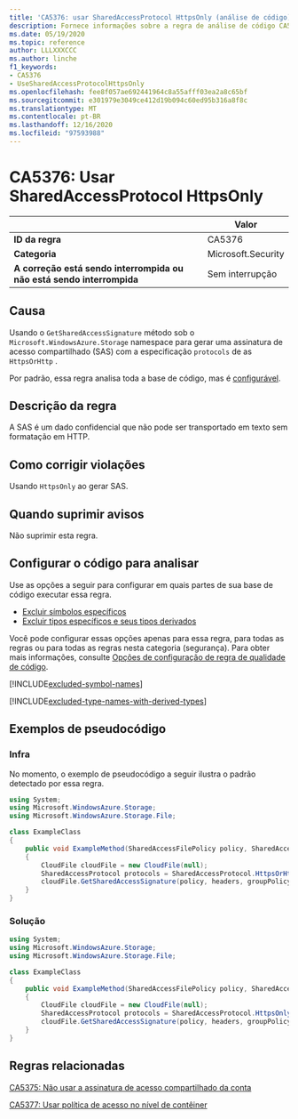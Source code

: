 ```yaml
---
title: 'CA5376: usar SharedAccessProtocol HttpsOnly (análise de código)'
description: Fornece informações sobre a regra de análise de código CA5376, incluindo causas, como corrigir violações e quando suprimir.
ms.date: 05/19/2020
ms.topic: reference
author: LLLXXXCCC
ms.author: linche
f1_keywords:
- CA5376
- UseSharedAccessProtocolHttpsOnly
ms.openlocfilehash: fee8f057ae692441964c8a55afff03ea2a8c65bf
ms.sourcegitcommit: e301979e3049ce412d19b094c60ed95b316a8f8c
ms.translationtype: MT
ms.contentlocale: pt-BR
ms.lasthandoff: 12/16/2020
ms.locfileid: "97593988"
---
```

# <a name="ca5376-use-sharedaccessprotocol-httpsonly"></a>CA5376: Usar SharedAccessProtocol HttpsOnly

| | Valor |
|-|-|
| **ID da regra** |CA5376|
| **Categoria** |Microsoft.Security|
| **A correção está sendo interrompida ou não está sendo interrompida** |Sem interrupção|

## <a name="cause"></a>Causa

Usando o `GetSharedAccessSignature` método sob o `Microsoft.WindowsAzure.Storage` namespace para gerar uma assinatura de acesso compartilhado (SAS) com a especificação `protocols` de as `HttpsOrHttp` .

Por padrão, essa regra analisa toda a base de código, mas é [configurável](#configure-code-to-analyze).

## <a name="rule-description"></a>Descrição da regra

A SAS é um dado confidencial que não pode ser transportado em texto sem formatação em HTTP.

## <a name="how-to-fix-violations"></a>Como corrigir violações

Usando `HttpsOnly` ao gerar SAS.

## <a name="when-to-suppress-warnings"></a>Quando suprimir avisos

Não suprimir esta regra.

## <a name="configure-code-to-analyze"></a>Configurar o código para analisar

Use as opções a seguir para configurar em quais partes de sua base de código executar essa regra.

- [Excluir símbolos específicos](#exclude-specific-symbols)
- [Excluir tipos específicos e seus tipos derivados](#exclude-specific-types-and-their-derived-types)

Você pode configurar essas opções apenas para essa regra, para todas as regras ou para todas as regras nesta categoria (segurança). Para obter mais informações, consulte [Opções de configuração de regra de qualidade de código](../code-quality-rule-options.md).

[!INCLUDE[excluded-symbol-names](~/includes/code-analysis/excluded-symbol-names.md)]

[!INCLUDE[excluded-type-names-with-derived-types](~/includes/code-analysis/excluded-type-names-with-derived-types.md)]

## <a name="pseudo-code-examples"></a>Exemplos de pseudocódigo

### <a name="violation"></a>Infra

No momento, o exemplo de pseudocódigo a seguir ilustra o padrão detectado por essa regra.

```csharp
using System;
using Microsoft.WindowsAzure.Storage;
using Microsoft.WindowsAzure.Storage.File;

class ExampleClass
{
    public void ExampleMethod(SharedAccessFilePolicy policy, SharedAccessFileHeaders headers, string groupPolicyIdentifier, IPAddressOrRange ipAddressOrRange)
    {
        CloudFile cloudFile = new CloudFile(null);
        SharedAccessProtocol protocols = SharedAccessProtocol.HttpsOrHttp;
        cloudFile.GetSharedAccessSignature(policy, headers, groupPolicyIdentifier, protocols, ipAddressOrRange);
    }
}
```

### <a name="solution"></a>Solução

```csharp
using System;
using Microsoft.WindowsAzure.Storage;
using Microsoft.WindowsAzure.Storage.File;

class ExampleClass
{
    public void ExampleMethod(SharedAccessFilePolicy policy, SharedAccessFileHeaders headers, string groupPolicyIdentifier, IPAddressOrRange ipAddressOrRange)
    {
        CloudFile cloudFile = new CloudFile(null);
        SharedAccessProtocol protocols = SharedAccessProtocol.HttpsOnly;
        cloudFile.GetSharedAccessSignature(policy, headers, groupPolicyIdentifier, protocols, ipAddressOrRange);
    }
}
```

## <a name="related-rules"></a>Regras relacionadas

[CA5375: Não usar a assinatura de acesso compartilhado da conta](ca5375.md)

[CA5377: Usar política de acesso no nível de contêiner](ca5377.md)
